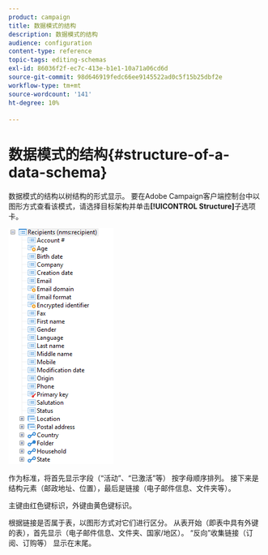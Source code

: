 ```yaml
---
product: campaign
title: 数据模式的结构
description: 数据模式的结构
audience: configuration
content-type: reference
topic-tags: editing-schemas
exl-id: 86036f2f-ec7c-413e-b1e1-10a71a06cd6d
source-git-commit: 98d646919fedc66ee9145522ad0c5f15b25dbf2e
workflow-type: tm+mt
source-wordcount: '141'
ht-degree: 10%

---
```


# 数据模式的结构{#structure-of-a-data-schema}

数据模式的结构以树结构的形式显示。 要在Adobe Campaign客户端控制台中以图形方式查看该模式，请选择目标架构并单击&#x200B;**[!UICONTROL Structure]**&#x200B;子选项卡。

![](assets/d_ncs_integration_schema_arbo.png)

作为标准，将首先显示字段（“活动”、“已激活”等） 按字母顺序排列。 接下来是结构元素（邮政地址、位置），最后是链接（电子邮件信息、文件夹等）。

主键由红色键标识，外键由黄色键标识。

根据链接是否属于表，以图形方式对它们进行区分。 从表开始（即表中具有外键的表），首先显示（电子邮件信息、文件夹、国家/地区）。 “反向”收集链接（订阅、订购等） 显示在末尾。
